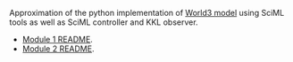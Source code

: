 Approximation of the python implementation of [World3 model](https://github.com/mBarreau/pyworld3) using SciML tools as well as SciML controller and KKL observer.

- [Module 1 README](module1/README.md).
- [Module 2 README](module2/README.md).